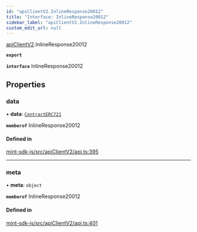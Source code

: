 ```yaml
---
id: "apiClientV2.InlineResponse20012"
title: "Interface: InlineResponse20012"
sidebar_label: "apiClientV2.InlineResponse20012"
custom_edit_url: null
---
```


[apiClientV2](../modules/apiClientV2).InlineResponse20012

**`export`**

**`interface`** InlineResponse20012

## Properties

### data

• **data**: [`ContractERC721`](apiClientV2.ContractERC721)

**`memberof`** InlineResponse20012

#### Defined in

[mint-sdk-js/src/apiClientV2/api.ts:395](https://github.com/KyuzanInc/mint-sdk-js/blob/116138b/src/apiClientV2/api.ts#L395)

___

### meta

• **meta**: `object`

**`memberof`** InlineResponse20012

#### Defined in

[mint-sdk-js/src/apiClientV2/api.ts:401](https://github.com/KyuzanInc/mint-sdk-js/blob/116138b/src/apiClientV2/api.ts#L401)
